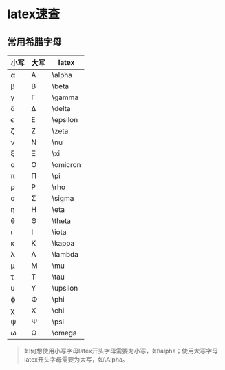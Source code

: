 # latex速查

## 常用希腊字母
|小写	|大写	|latex |
|---|---|---|
|α	|A	|\alpha|
|β|	B	|\beta|
|γ	|Γ	|\gamma|
|δ	|Δ	|\delta|
|ϵ	|E	|\epsilon|
|ζ	|Z	| \zeta |
|ν	|N|	\nu|
|ξ	|Ξ|	\xi|
|ο	|O	|\omicron|
|π	|Π	|\pi|
|ρ	|P|	\rho|
|σ|	Σ	|\sigma|
|η	|H	|\eta|
|θ	|Θ	|\theta|
|ι	|I|	\iota|
|κ|	K|	\kappa|
|λ|	Λ|	\lambda|
|μ|	M|	\mu|
|τ|	T|	\tau|
|υ|	Υ|	\upsilon|
|ϕ|	Φ|	\phi|
|χ|	X|	\chi|
|ψ|	Ψ|	\psi|
|ω|	Ω|	\omega|

> 如何想使用小写字母latex开头字母需要为小写，如\alpha；使用大写字母latex开头字母需要为大写，如\Alpha。